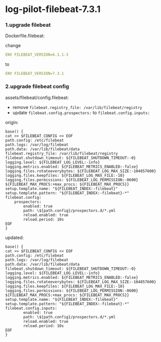 log-pilot-filebeat-7.3.1
=========

### 1.upgrade filebeat

Dockerfile.filebeat:

change 

```yaml
ENV FILEBEAT_VERSION=6.1.1-3
```

to 

```yaml
ENV FILEBEAT_VERSION=7.3.1
```

### 2.upgrade filebeat config

assets/filebeat/config.filebeat:

* remove `filebeat.registry_file: /var/lib/filebeat/registry`
* update `filebeat.config.prospectors:` to `filebeat.config.inputs:`

origin:
```$xslt
base() {
cat >> $FILEBEAT_CONFIG << EOF
path.config: /etc/filebeat
path.logs: /var/log/filebeat
path.data: /var/lib/filebeat/data
filebeat.registry_file: /var/lib/filebeat/registry
filebeat.shutdown_timeout: ${FILEBEAT_SHUTDOWN_TIMEOUT:-0}
logging.level: ${FILEBEAT_LOG_LEVEL:-info}
logging.metrics.enabled: ${FILEBEAT_METRICS_ENABLED:-false}
logging.files.rotateeverybytes: ${FILEBEAT_LOG_MAX_SIZE:-104857600}
logging.files.keepfiles: ${FILEBEAT_LOG_MAX_FILE:-10}
logging.files.permissions: ${FILEBEAT_LOG_PERMISSION:-0600}
${FILEBEAT_MAX_PROCS:+max_procs: ${FILEBEAT_MAX_PROCS}}
setup.template.name: "${FILEBEAT_INDEX:-filebeat}"
setup.template.pattern: "${FILEBEAT_INDEX:-filebeat}-*"
filebeat.config:
    prospectors:
        enabled: true
        path: \${path.config}/prospectors.d/*.yml
        reload.enabled: true
        reload.period: 10s
EOF
}
```
updated:
```$xslt
base() {
cat >> $FILEBEAT_CONFIG << EOF
path.config: /etc/filebeat
path.logs: /var/log/filebeat
path.data: /var/lib/filebeat/data
filebeat.shutdown_timeout: ${FILEBEAT_SHUTDOWN_TIMEOUT:-0}
logging.level: ${FILEBEAT_LOG_LEVEL:-info}
logging.metrics.enabled: ${FILEBEAT_METRICS_ENABLED:-false}
logging.files.rotateeverybytes: ${FILEBEAT_LOG_MAX_SIZE:-104857600}
logging.files.keepfiles: ${FILEBEAT_LOG_MAX_FILE:-10}
logging.files.permissions: ${FILEBEAT_LOG_PERMISSION:-0600}
${FILEBEAT_MAX_PROCS:+max_procs: ${FILEBEAT_MAX_PROCS}}
setup.template.name: "${FILEBEAT_INDEX:-filebeat}"
setup.template.pattern: "${FILEBEAT_INDEX:-filebeat}-*"
filebeat.config.inputs:
        enabled: true
        path: \${path.config}/prospectors.d/*.yml
        reload.enabled: true
        reload.period: 10s
EOF
}
```




